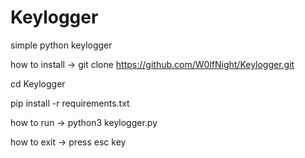 # Keylogger

simple python keylogger

how to install -> git clone https://github.com/W0lfNight/Keylogger.git

cd Keylogger

pip install -r requirements.txt

how to run -> python3 keylogger.py 

how to exit -> press esc key
